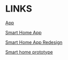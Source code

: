 # LINKS
[App](https://www.figma.com/file/0xIQ4ZAMdKPNaN3lcnWotu/ACT?node-id=0%3A1)

[Smart Home App](https://www.figma.com/file/Gpem6Cefbs4MT4KJ4WMJcg/Smart-home?node-id=0%3A1)

[Smart Home App Redesign](https://www.figma.com/file/z6txyO9WCXKGvG8NSX8ClH/Smart-Home-redesign)

[Smart home prototype](https://www.figma.com/file/Jioheyo5mCAN3mb0RKaqSx/Ardu?node-id=0%3A1)

